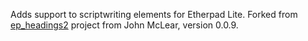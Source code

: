 Adds support to scriptwriting elements for Etherpad Lite. Forked from [ep_headings2](https://github.com/johnmclear/ep_headings2) project from John McLear, version 0.0.9.
